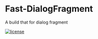 # Fast-DialogFragment
A build that for dialog fragment

[![license](https://img.shields.io/github/license/mashape/apistatus.svg)](https://github.com/GregoryHo/FastDialogFragment/blob/master/LICENSE)